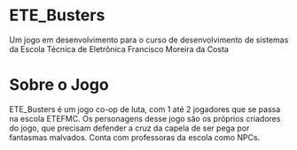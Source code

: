 # ETE_Busters
Um jogo em desenvolvimento para o curso de desenvolvimento de sistemas da Escola Técnica de Eletrônica Francisco Moreira da Costa

# Sobre o Jogo
ETE_Busters é um jogo co-op de luta, com 1 até 2 jogadores que se passa na escola ETEFMC. Os personagens desse jogo são os próprios criadores do jogo, que precisam defender a cruz da capela de ser pega por fantasmas malvados. Conta com professoras da escola como NPCs.
